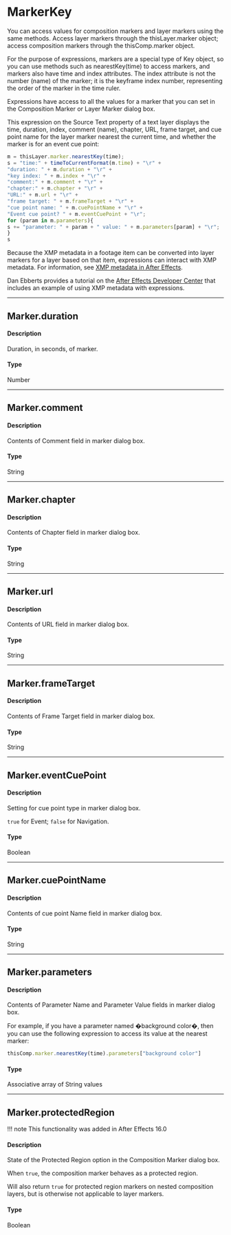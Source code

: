 # MarkerKey

You can access values for composition markers and layer markers using the same methods. Access layer markers through the thisLayer.marker object; access composition markers through the thisComp.marker object.

For the purpose of expressions, markers are a special type of Key object, so you can use methods such as nearestKey(time) to access markers, and markers also have time and index attributes. The index attribute is not the number (name) of the marker; it is the keyframe index number, representing the order of the marker in the time ruler.

Expressions have access to all the values for a marker that you can set in the Composition Marker or Layer Marker dialog box.

This expression on the Source Text property of a text layer displays the time, duration, index, comment (name), chapter, URL, frame target, and cue point name for the layer marker nearest the current time, and whether the marker is for an event cue point:

```js
m = thisLayer.marker.nearestKey(time);
s = "time:" + timeToCurrentFormat(m.time) + "\r" +
"duration: " + m.duration + "\r" +
"key index: " + m.index + "\r" +
"comment:" + m.comment + "\r" +
"chapter:" + m.chapter + "\r" +
"URL:" + m.url + "\r" +
"frame target: " + m.frameTarget + "\r" +
"cue point name: " + m.cuePointName + "\r" +
"Event cue point? " + m.eventCuePoint + "\r";
for (param in m.parameters){
s += "parameter: " + param + " value: " + m.parameters[param] + "\r";
}
s
```

Because the XMP metadata in a footage item can be converted into layer markers for a layer based on that item, expressions can interact with XMP metadata. For information, see [XMP metadata in After Effects](https://helpx.adobe.com/after-effects/using/xmp-metadata.html#xmp_metadata_in_after_effects).

Dan Ebberts provides a tutorial on the [After Effects Developer Center](http://www.adobe.com/devnet/aftereffects/) that includes an example of using XMP metadata with expressions.

---

## Marker.duration

#### Description

Duration, in seconds, of marker.

#### Type

Number

---

## Marker.comment

#### Description

Contents of Comment field in marker dialog box.

#### Type

String

---

## Marker.chapter

#### Description

Contents of Chapter field in marker dialog box.

#### Type

String

---

## Marker.url

#### Description

Contents of URL field in marker dialog box.

#### Type

String

---

## Marker.frameTarget

#### Description

Contents of Frame Target field in marker dialog box.

#### Type

String

---

## Marker.eventCuePoint

#### Description

Setting for cue point type in marker dialog box.

`true` for Event; `false` for Navigation.

#### Type

Boolean

---

## Marker.cuePointName

#### Description

Contents of cue point Name field in marker dialog box.

#### Type

String

---

## Marker.parameters

#### Description

Contents of Parameter Name and Parameter Value fields in marker dialog box.

For example, if you have a parameter named �background color�, then you can use the following expression to access its value at the nearest marker:

```js
thisComp.marker.nearestKey(time).parameters["background color"]
```

#### Type

Associative array of String values

---

## Marker.protectedRegion

!!! note
    This functionality was added in After Effects 16.0

#### Description

State of the Protected Region option in the Composition Marker dialog box.

When `true`, the composition marker behaves as a protected region.

Will also return `true` for protected region markers on nested composition layers, but is otherwise not applicable to layer markers.

#### Type

Boolean
